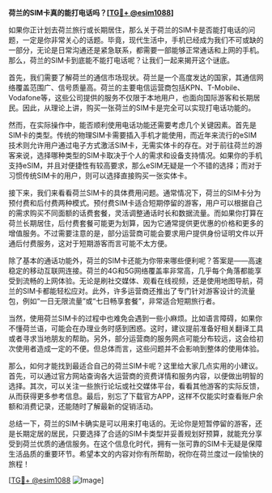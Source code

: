 **荷兰的SIM卡真的能打电话吗？[[TG💪+ @esim1088](https://t.me/s/esim1088)]**

如果你正计划去荷兰旅行或长期居住，那么关于荷兰的SIM卡是否能打电话的问题，一定是你非常关心的话题。毕竟，现代生活中，手机已经成为我们不可或缺的一部分，无论是日常沟通还是紧急联系，都需要一部能够正常通话和上网的手机。那么，荷兰的SIM卡到底能不能打电话呢？让我们一起来揭开这个谜底。

首先，我们需要了解荷兰的通信市场现状。荷兰是一个高度发达的国家，其通信网络覆盖范围广、信号质量高。荷兰的主要电信运营商包括KPN、T-Mobile、Vodafone等，这些公司提供的服务不仅限于本地用户，也面向国际游客和长期居民。因此，从理论上讲，购买一张荷兰的SIM卡是完全可以实现打电话功能的。

然而，在实际操作中，能否顺利使用电话功能还需要考虑几个关键因素。首先是SIM卡的类型。传统的物理SIM卡需要插入手机才能使用，而近年来流行的eSIM技术则允许用户通过电子方式激活SIM卡，无需实体卡的存在。对于前往荷兰的游客来说，选择哪种类型的SIM卡取决于个人的需求和设备支持情况。如果你的手机支持eSIM，并且对便捷性有较高要求，那么eSIM无疑是一个不错的选择；而对于习惯传统SIM卡的用户，则可以选择直接购买一张实体卡。

接下来，我们来看看荷兰SIM卡的具体费用问题。通常情况下，荷兰的SIM卡分为预付费和后付费两种模式。预付费SIM卡适合短期停留的游客，用户可以根据自己的需求购买不同面额的话费套餐，灵活调整通话时长和数据流量。而如果你打算在荷兰长期居住，后付费套餐可能更为划算，因为它通常提供更优惠的价格和更多的增值服务。不过需要注意的是，部分运营商可能会要求用户提供身份证明文件以开通后付费服务，这对于短期游客而言可能不太方便。

除了基本的通话功能外，荷兰的SIM卡还能为你带来哪些便利呢？答案是——高速稳定的移动互联网连接。荷兰的4G和5G网络覆盖率非常高，几乎每个角落都能享受到流畅的上网体验。无论是刷社交媒体、观看在线视频，还是使用地图导航，荷兰的SIM卡都能轻松应对。此外，许多运营商还推出了专门针对游客设计的流量包，例如“一日无限流量”或“七日畅享套餐”，非常适合短期旅行者。

当然，使用荷兰SIM卡的过程中也难免会遇到一些小麻烦。比如语言障碍，如果你不懂荷兰语，可能会在办理业务时感到困惑。这时，建议提前准备好相关翻译工具或者寻求当地朋友的帮助。另外，部分运营商的服务网点可能分布较远，这会给初次使用者造成一定的不便。但总体而言，这些问题并不会影响到整体的使用体验。

那么，如何才能找到最适合自己的荷兰SIM卡呢？这里给大家几点实用的小建议。首先，可以通过官方网站查询各大运营商的资费详情和服务内容，以便做出明智的选择。其次，可以关注一些旅行论坛或社交媒体平台，看看其他游客的实际反馈，从而获得更多参考信息。最后，别忘了下载官方APP，这样不仅能实时查看账户余额和消费记录，还能随时了解最新的促销活动。

总结一下，荷兰的SIM卡确实是可以用来打电话的。无论你是短暂停留的游客，还是长期定居的居民，只要选择了合适的SIM卡类型并妥善规划好预算，就能充分享受到荷兰优质的通信服务。在这个信息化时代，拥有一张可靠的SIM卡无疑是保障生活品质的重要环节。希望本文的内容对你有所帮助，祝你在荷兰度过一段愉快的旅程！

[[TG💪+ @esim1088](https://t.me/s/esim1088) ![Image](https://i.postimg.cc/4NQfJmqS/Snipaste-2025-05-13-00-14-12.png)]